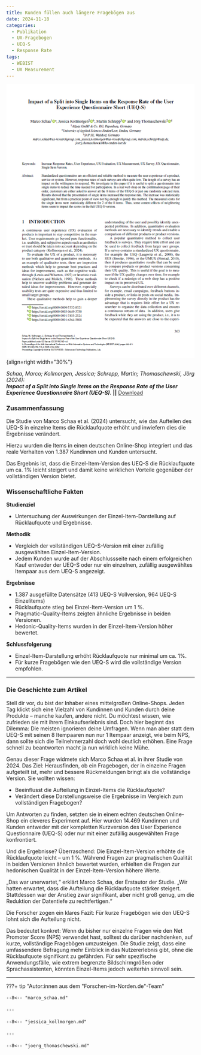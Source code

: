```yaml
---
title: Kunden füllen auch längere Fragebögen aus
date: 2024-11-18
categories:
  - Publikation
  - UX-Fragebogen
  - UEQ-S
  - Response Rate
tags:
  - WEBIST
  - UX Measurement
---
```


![Artikel Benchmark UEQ-S Vergleich](assets/2024-article-split-ueq-s.PNG){align=right width="30%"}

*Schaa, Marco; Kollmorgen, Jessica; Schrepp, Martin; Thomaschewski, Jörg (2024): <br> __Impact of a Split into Single Items on the Response Rate of the User Experience Questionnaire Short (UEQ-S)__.* **||** 
<a href="https://www.scitepress.org/Papers/2024/130464/130464.pdf">Download</a>



### Zusammenfassung

Die Studie von Marco Schaa et al. (2024) untersucht, wie das Aufteilen des UEQ-S in einzelne Items die Rücklaufquote erhöht und inwiefern dies die Ergebnisse verändert. 

Hierzu wurden die Items in einen deutschen Online-Shop integriert und das reale Verhalten von 1.387 Kundinnen und Kunden untersucht. 

Das Ergebnis ist, dass die Einzel-Item-Version des UEQ-S die Rücklaufquote um ca. 1% leicht steigert und damit keine wirklichen Vorteile gegenüber der vollständigen Version bietet.  


<!-- more -->


### Wissenschaftliche Fakten 

**Studienziel** 

- Untersuchung der Auswirkungen der Einzel-Item-Darstellung auf Rücklaufquote und Ergebnisse.

**Methodik**

  - Vergleich der vollständigen UEQ-S-Version mit einer zufällig ausgewählten Einzel-Item-Version.
  - Jedem Kunden wurde auf der Abschlussseite nach einem erfolgreichen Kauf entweder der UEQ-S oder nur ein einzelnen, zufällig ausgewähltes Itempaar aus dem UEQ-S angezeigt.

**Ergebnisse**

  - 1.387 ausgefüllte Datensätze (413 UEQ-S Vollversion, 964 UEQ-S Einzelitems)
  - Rücklaufquote stieg bei Einzel-Item-Version um 1 %.
  - Pragmatic-Quality-Items zeigten ähnliche Ergebnisse in beiden Versionen.
  - Hedonic-Quality-Items wurden in der Einzel-Item-Version höher bewertet.

**Schlussfolgerung**

  - Einzel-Item-Darstellung erhöht Rücklaufquote nur minimal um ca. 1%.
  - Für kurze Fragebögen wie den UEQ-S wird die vollständige Version empfohlen.

---


### Die Geschichte zum Artikel

Stell dir vor, du bist der Inhaber eines mittelgroßen Online-Shops. Jeden Tag klickt sich eine Vielzahl von Kundinnen und Kunden durch deine Produkte – manche kaufen, andere nicht. Du möchtest wissen, wie zufrieden sie mit ihrem Einkaufserlebnis sind. Doch hier beginnt das Dilemma: Die meisten ignorieren deine Umfragen. Wenn man aber statt dem UEQ-S mit seinen 8 Itempaaren nun nur 1 Itempaar anzeigt, wie beim NPS, dann sollte sich die Teilnehmerzahl doch wohl deutlich erhöhen. Eine Frage schnell zu beantworten macht ja nun wirklich keine Mühe.

Genau dieser Frage widmete sich Marco Schaa et al. in ihrer Studie von 2024. Das Ziel: Herausfinden, ob ein Fragebogen, der in einzelne Fragen aufgeteilt ist, mehr und bessere Rückmeldungen bringt als die vollständige Version. Sie wollten wissen:
- Beeinflusst die Aufteilung in Einzel-Items die Rücklaufquote?
- Verändert diese Darstellungsweise die Ergebnisse im Vergleich zum vollständigen Fragebogen?

Um Antworten zu finden, setzten sie in einem echten deutschen Online-Shop ein cleveres Experiment auf. Hier wurden 14.469 Kundinnen und Kunden entweder mit der kompletten Kurzversion des User Experience Questionnaire (UEQ-S) oder nur mit einer zufällig ausgewählten Frage konfrontiert.

Und die Ergebnisse? Überraschend: Die Einzel-Item-Version erhöhte die Rücklaufquote leicht – um 1 %. Während Fragen zur pragmatischen Qualität in beiden Versionen ähnlich bewertet wurden, erhielten die Fragen zur hedonischen Qualität in der Einzel-Item-Version höhere Werte.

„Das war unerwartet,“ erklärt Marco Schaa, der Erstautor der Studie. „Wir hatten erwartet, dass die Aufteilung die Rücklaufquote stärker steigert. Stattdessen war der Anstieg zwar signifikant, aber nicht groß genug, um die Reduktion der Datentiefe zu rechtfertigen.“

Die Forscher zogen ein klares Fazit: Für kurze Fragebögen wie den UEQ-S lohnt sich die Aufteilung nicht.

Das bedeutet konkret: Wenn du bisher nur einzelne Fragen wie den Net Promoter Score (NPS) verwendet hast, solltest du darüber nachdenken, auf kurze, vollständige Fragebögen umzusteigen. Die Studie zeigt, dass eine umfassendere Befragung mehr Einblick in das Nutzererlebnis gibt, ohne die Rücklaufquote signifikant zu gefährden. Für sehr spezifische Anwendungsfälle, wie extrem begrenzte Bildschirmgrößen oder Sprachassistenten, könnten Einzel-Items jedoch weiterhin sinnvoll sein.

---

???+ tip "Autor:innen aus dem "Forschen-im-Norden.de"-Team"

    --8<-- "marco_schaa.md"

    ---

    --8<-- "jessica_kollmorgen.md"

    ---
    
    --8<-- "joerg_thomaschewski.md"


